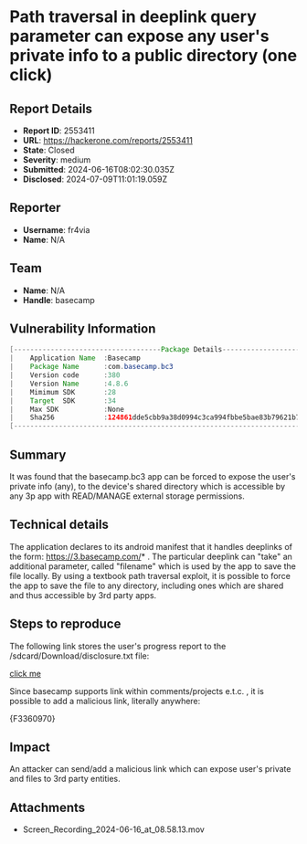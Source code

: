 # Path traversal in deeplink query parameter can expose any user's private info to a public directory (one click)

## Report Details
- **Report ID**: 2553411
- **URL**: https://hackerone.com/reports/2553411
- **State**: Closed
- **Severity**: medium
- **Submitted**: 2024-06-16T08:02:30.035Z
- **Disclosed**: 2024-07-09T11:01:19.059Z

## Reporter
- **Username**: fr4via
- **Name**: N/A

## Team
- **Name**: N/A
- **Handle**: basecamp

## Vulnerability Information
```java
[------------------------------------Package Details---------------------------------------]:
|    Application Name  :Basecamp
|    Package Name      :com.basecamp.bc3
|    Version code      :380
|    Version Name      :4.8.6
|    Mimimum SDK       :28
|    Target  SDK       :34
|    Max SDK           :None
|    Sha256            :124861dde5cbb9a38d0994c3ca994fbbe5bae83b79621b7e476a0aa78bb711f2
[------------------------------------------------------------------------------------------]
````

## Summary

It was found that the basecamp.bc3 app can be forced to expose the user's private info (any), to the device's shared directory which is accessible by any 3p app with READ/MANAGE external storage permissions. 


## Technical details

The application declares to its android manifest that it handles deeplinks of the form: https://3.basecamp.com/* . The particular deeplink can "take" an additional parameter, called "filename" which is used by the app to save the file locally.  By using a textbook path traversal exploit, it is possible to force the app to save the file to any directory, including ones which are shared and thus accessible by 3rd party apps. 


## Steps to reproduce

The following link stores the user's progress report to the /sdcard/Download/disclosure.txt file:

<a href="https://3.basecamp.com/5195267/reports/progress?filename=/../../../../../../../../../../sdcard/Download/disclosure.txt">click me</a>


Since basecamp supports link within comments/projects e.t.c. , it is possible to add a malicious link, literally anywhere:

{F3360970}

## Impact

An attacker can send/add a malicious link which can expose user's private and files to 3rd party entities.

## Attachments
- Screen_Recording_2024-06-16_at_08.58.13.mov
